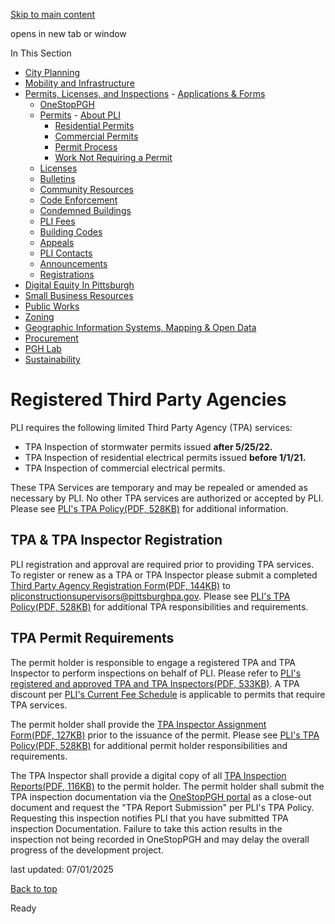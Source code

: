 [Skip to main content](https://www.pittsburghpa.gov/Business-Development/Permits-Licenses-and-Inspections/Permits/Commercial-Permits/Registered-Third-Party-Agencies#main-content)

opens in new tab or window

In This Section

- [City Planning](https://www.pittsburghpa.gov/Business-Development/City-Planning)
- [Mobility and Infrastructure](https://www.pittsburghpa.gov/Business-Development/Mobility-and-Infrastructure)
- [Permits, Licenses, and Inspections](https://www.pittsburghpa.gov/Business-Development/Permits-Licenses-and-Inspections)  - [Applications & Forms](https://www.pittsburghpa.gov/Business-Development/Permits-Licenses-and-Inspections/Applications-Forms)
  - [OneStopPGH](https://www.pittsburghpa.gov/Business-Development/Permits-Licenses-and-Inspections/OneStopPGH)
  - [Permits](https://www.pittsburghpa.gov/Business-Development/Permits-Licenses-and-Inspections/Permits)    - [About PLI](https://www.pittsburghpa.gov/Business-Development/Permits-Licenses-and-Inspections/Permits/About-PLI)
    - [Residential Permits](https://www.pittsburghpa.gov/Business-Development/Permits-Licenses-and-Inspections/Permits/Residential-Permits)
    - [Commercial Permits](https://www.pittsburghpa.gov/Business-Development/Permits-Licenses-and-Inspections/Permits/Commercial-Permits)
    - [Permit Process](https://www.pittsburghpa.gov/Business-Development/Permits-Licenses-and-Inspections/Permits/Permit-Process)
    - [Work Not Requiring a Permit](https://www.pittsburghpa.gov/Business-Development/Permits-Licenses-and-Inspections/Permits/Work-Not-Requiring-a-Permit)
  - [Licenses](https://www.pittsburghpa.gov/Business-Development/Permits-Licenses-and-Inspections/Licenses)
  - [Bulletins](https://www.pittsburghpa.gov/Business-Development/Permits-Licenses-and-Inspections/PLI-Bulletins)
  - [Community Resources](https://www.pittsburghpa.gov/Business-Development/Permits-Licenses-and-Inspections/Community-Resources)
  - [Code Enforcement](https://www.pittsburghpa.gov/Business-Development/Permits-Licenses-and-Inspections/Code-Enforcement)
  - [Condemned Buildings](https://www.pittsburghpa.gov/Business-Development/Permits-Licenses-and-Inspections/Condemned-Buildings)
  - [PLI Fees](https://www.pittsburghpa.gov/Business-Development/Permits-Licenses-and-Inspections/Fees)
  - [Building Codes](https://www.pittsburghpa.gov/Business-Development/Permits-Licenses-and-Inspections/Building-Codes)
  - [Appeals](https://www.pittsburghpa.gov/Business-Development/Permits-Licenses-and-Inspections/Appeals)
  - [PLI Contacts](https://www.pittsburghpa.gov/Business-Development/Permits-Licenses-and-Inspections/Contacts)
  - [Announcements](https://www.pittsburghpa.gov/Business-Development/Permits-Licenses-and-Inspections/Announcements)
  - [Registrations](https://www.pittsburghpa.gov/Business-Development/Permits-Licenses-and-Inspections/Registrations)
- [Digital Equity In Pittsburgh](https://www.pittsburghpa.gov/Business-Development/Digital-Equity-In-Pittsburgh)
- [Small Business Resources](https://www.pittsburghpa.gov/Business-Development/Small-Business-Resources)
- [Public Works](https://www.pittsburghpa.gov/Business-Development/Public-Works)
- [Zoning](https://www.pittsburghpa.gov/Business-Development/Zoning)
- [Geographic Information Systems, Mapping & Open Data](https://www.pittsburghpa.gov/Business-Development/Geographic-Information-Systems-Mapping-Open-Data)
- [Procurement](https://www.pittsburghpa.gov/Business-Development/Procurement)
- [PGH Lab](https://www.pittsburghpa.gov/Business-Development/PGH-Lab)
- [Sustainability](https://www.pittsburghpa.gov/Business-Development/Sustainability)

# Registered Third Party Agencies

PLI requires the following limited Third Party Agency (TPA) services:

- TPA Inspection of stormwater permits issued **after 5/25/22.**
- TPA Inspection of residential electrical permits issued **before 1/1/21.**
- TPA Inspection of commercial electrical permits.

These TPA Services are temporary and may be repealed or amended as necessary by PLI. No other TPA services are authorized or accepted by PLI. Please see [PLI's TPA Policy(PDF, 528KB)](https://www.pittsburghpa.gov/files/assets/city/v/1/pli/documents/18293_tpa_services_20220524.pdf) for additional information.

## TPA & TPA Inspector Registration

PLI registration and approval are required prior to providing TPA services. To register or renew as a TPA or TPA Inspector please submit a completed [Third Party Agency Registration Form(PDF, 144KB)](https://www.pittsburghpa.gov/files/assets/city/v/1/pli/documents/12077_tpa_registration_application_fillable_11_9_2020.pdf) to [pliconstructionsupervisors@pittsburghpa.gov](mailto:pliconstructionsupervisors@pittsburghpa.gov). Please see [PLI's TPA Policy(PDF, 528KB)](https://www.pittsburghpa.gov/files/assets/city/v/1/pli/documents/18293_tpa_services_20220524.pdf) for additional TPA responsibilities and requirements.

## TPA Permit Requirements

The permit holder is responsible to engage a registered TPA and TPA Inspector to perform inspections on behalf of PLI. Please refer to [PLI's registered and approved TPA and TPA Inspectors(PDF, 533KB)](https://www.pittsburghpa.gov/files/assets/city/v/1/pli/documents/apps-amp-forms-checklists/registered-tpas-3122025.pdf). A TPA discount per [PLI's Current Fee Schedule](https://www.pittsburghpa.gov/Business-Development/Permits-Licenses-and-Inspections/Fees) is applicable to permits that require TPA services.

The permit holder shall provide the [TPA Inspector Assignment Form(PDF, 127KB)](https://www.pittsburghpa.gov/files/assets/city/v/1/pli/documents/12078_tpa_inspector_permit_assignment_fillable_11_9_2020.pdf) prior to the issuance of the permit. Please see [PLI's TPA Policy(PDF, 528KB)](https://www.pittsburghpa.gov/files/assets/city/v/1/pli/documents/18293_tpa_services_20220524.pdf) for additional permit holder responsibilities and requirements.

The TPA Inspector shall provide a digital copy of all [TPA Inspection Reports(PDF, 116KB)](https://www.pittsburghpa.gov/files/assets/city/v/1/pli/documents/20270_tpa_inspection_report.pdf) to the permit holder. The permit holder shall submit the TPA inspection documentation via the [OneStopPGH portal](https://onestoppgh.pittsburghpa.gov/pghprod/pub/lms/Login.aspx) as a close-out document and request the "TPA Report Submission" per PLI's TPA Policy. Requesting this inspection notifies PLI that you have submitted TPA inspection Documentation. Failure to take this action results in the inspection not being recorded in OneStopPGH and may delay the overall progress of the development project.

last updated: 07/01/2025

[Back to top](https://www.pittsburghpa.gov/Business-Development/Permits-Licenses-and-Inspections/Permits/Commercial-Permits/Registered-Third-Party-Agencies#body-top)

Ready
